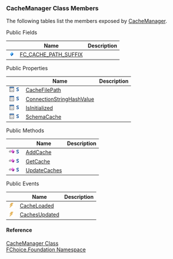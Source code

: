 ﻿### CacheManager Class Members

The following tables list the members exposed by [CacheManager](fcSDK~FChoice.Foundation.CacheManager.md).

Public Fields

|   | Name | Description |
| --- | --- | --- |
| ![Public Field](dotnetimages/publicField.png) | [FC_CACHE_PATH_SUFFIX](fcSDK~FChoice.Foundation.CacheManager~FC_CACHE_PATH_SUFFIX.md) |   |



Public Properties

|   | Name | Description |
| --- | --- | --- |
| ![Public Property](dotnetimages/publicProperty.png)![static (Shared in Visual Basic)](dotnetimages/static.png) | [CacheFilePath](fcSDK~FChoice.Foundation.CacheManager~CacheFilePath.md) |   |
| ![Public Property](dotnetimages/publicProperty.png)![static (Shared in Visual Basic)](dotnetimages/static.png) | [ConnectionStringHashValue](fcSDK~FChoice.Foundation.CacheManager~ConnectionStringHashValue.md) |   |
| ![Public Property](dotnetimages/publicProperty.png)![static (Shared in Visual Basic)](dotnetimages/static.png) | [IsInitialized](fcSDK~FChoice.Foundation.CacheManager~IsInitialized.md) |   |
| ![Public Property](dotnetimages/publicProperty.png)![static (Shared in Visual Basic)](dotnetimages/static.png) | [SchemaCache](fcSDK~FChoice.Foundation.CacheManager~SchemaCache.md) |   |



Public Methods

|   | Name | Description |
| --- | --- | --- |
| ![Public Method](dotnetimages/publicMethod.png)![static (Shared in Visual Basic)](dotnetimages/static.png) | [AddCache](fcSDK~FChoice.Foundation.CacheManager~AddCache.md) |   |
| ![Public Method](dotnetimages/publicMethod.png)![static (Shared in Visual Basic)](dotnetimages/static.png) | [GetCache](fcSDK~FChoice.Foundation.CacheManager~GetCache.md) |   |
| ![Public Method](dotnetimages/publicMethod.png)![static (Shared in Visual Basic)](dotnetimages/static.png) | [UpdateCaches](fcSDK~FChoice.Foundation.CacheManager~UpdateCaches.md) |   |



Public Events

|   | Name | Description |
| --- | --- | --- |
| ![Public Event](dotnetimages/publicEvent.png) | [CacheLoaded](fcSDK~FChoice.Foundation.CacheManager~CacheLoaded_EV.md) |   |
| ![Public Event](dotnetimages/publicEvent.png) | [CachesUpdated](fcSDK~FChoice.Foundation.CacheManager~CachesUpdated_EV.md) |   |





#### Reference

[CacheManager Class](fcSDK~FChoice.Foundation.CacheManager.md)  
[FChoice.Foundation Namespace](fcSDK~FChoice.Foundation_namespace.md)